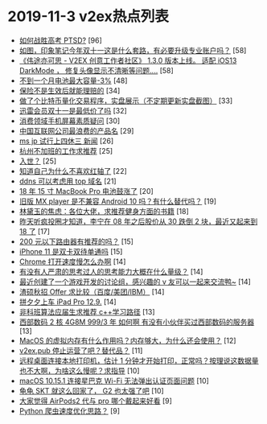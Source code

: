 # 2019-11-3 v2ex热点列表

+ [如何战胜高考 PTSD?](https://www.v2ex.com/t/615718#reply96) [96]
+ [如图，印象笔记今年双十一这是什么套路，有必要升级专业账户吗？](https://www.v2ex.com/t/615724#reply58) [58]
+ [《伟途亦可思 - V2EX 创意工作者社区》 1.3.0 版本上线。 适配 iOS13 DarkMode ， 修复头像显示不清晰等问题....](https://www.v2ex.com/t/615729#reply58) [58]
+ [不到一个月电池最大容量-3%](https://www.v2ex.com/t/615710#reply48) [48]
+ [保险不是生效后就能理赔的](https://www.v2ex.com/t/615717#reply34) [34]
+ [做了个比特币量化交易程序，实盘展示（不定期更新实盘截图）](https://www.v2ex.com/t/615788#reply33) [33]
+ [迅雷会员双十一是最低价了吗](https://www.v2ex.com/t/615777#reply32) [32]
+ [消费领域手机屏幕素质疑问](https://www.v2ex.com/t/615744#reply30) [30]
+ [中国互联网公司最浪费的产品名](https://www.v2ex.com/t/615807#reply29) [29]
+ [ms jp 试行上四休三 新闻](https://www.v2ex.com/t/615753#reply26) [26]
+ [杭州不加班的工作求推荐](https://www.v2ex.com/t/615798#reply25) [25]
+ [入世？](https://www.v2ex.com/t/615880#reply25) [25]
+ [知道自己为什么不喜欢红轴了](https://www.v2ex.com/t/615740#reply22) [22]
+ [ddns 可以考虑用 top 域名](https://www.v2ex.com/t/615778#reply21) [21]
+ [18 年 15 寸 MacBook Pro 电池鼓涨了](https://www.v2ex.com/t/615862#reply20) [20]
+ [旧版 MX player 是不兼容 Android 10 吗？有什么替代吗？](https://www.v2ex.com/t/615831#reply19) [19]
+ [林黛玉的焦虑：各位大佬，求推荐健身方面的书籍](https://www.v2ex.com/t/615804#reply18) [18]
+ [昨天听疯投圈才知道，李宁在 08 年之后股价从 30 跌倒 2 块，最近又起来到 18 了](https://www.v2ex.com/t/615707#reply17) [17]
+ [200 元以下路由器有推荐的吗？](https://www.v2ex.com/t/615773#reply15) [15]
+ [iPhone 11 是双卡双待单通吗](https://www.v2ex.com/t/615849#reply15) [15]
+ [Chrome 打开速度慢怎么办啊](https://www.v2ex.com/t/615709#reply14) [14]
+ [有没有人严肃的思考过人的思考能力大概在什么量级？](https://www.v2ex.com/t/615721#reply14) [14]
+ [最近创建了一个游戏开发的讨论组，感兴趣的 v 友可以一起来交流鸭~](https://www.v2ex.com/t/615794#reply14) [14]
+ [渣硕秋招 Offer 求比较（百度/美团/IBM）](https://www.v2ex.com/t/615810#reply14) [14]
+ [拼夕夕上车 iPad Pro 12.9.](https://www.v2ex.com/t/615815#reply14) [14]
+ [非科班算法应届生求推荐 c++学习路径](https://www.v2ex.com/t/615741#reply13) [13]
+ [西部数码 2 核 4G8M 999/3 年 如何啊 有没有小伙伴买过西部数码的服务器](https://www.v2ex.com/t/615814#reply13) [13]
+ [MacOS 的虚拟内存有什么作用吗？内存够大，为什么还会使用？](https://www.v2ex.com/t/615860#reply12) [12]
+ [v2ex.pub 停止运营了吧？替代品？](https://www.v2ex.com/t/615706#reply11) [11]
+ [远程桌面连接本地打印机，估计 1 分钟才开始打印，正常吗？按理说这数据量也不大啊，为啥这么慢呢？求指导](https://www.v2ex.com/t/615802#reply10) [10]
+ [macOS 10.15.1 连接星巴克 Wi-Fi 无法弹出认证页面问题](https://www.v2ex.com/t/615867#reply10) [10]
+ [龟龟 SKT 就这么回家了， G2 也太强了吧](https://www.v2ex.com/t/615894#reply10) [10]
+ [大家觉得 AirPods2 代与 pro 哪个戴起来好看](https://www.v2ex.com/t/615713#reply9) [9]
+ [Python 爬虫速度优化思路？](https://www.v2ex.com/t/615731#reply9) [9]
